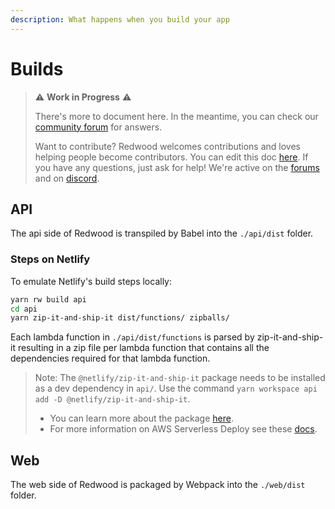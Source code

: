 ```yaml
---
description: What happens when you build your app
---
```

# Builds

> ⚠ **Work in Progress** ⚠️
>
> There's more to document here. In the meantime, you can check our [community forum](https://community.redwoodjs.com/search?q=yarn%20rw%20build) for answers.
>
> Want to contribute? Redwood welcomes contributions and loves helping people become contributors.
> You can edit this doc [here](https://github.com/redwoodjs/redwoodjs.com/blob/main/docs/builds.md).
> If you have any questions, just ask for help! We're active on the [forums](https://community.redwoodjs.com/c/contributing/9) and on [discord](https://discord.com/channels/679514959968993311/747258086569541703).


## API

The api side of Redwood is transpiled by Babel into the `./api/dist` folder.

### Steps on Netlify

To emulate Netlify's build steps locally:

```bash
yarn rw build api
cd api
yarn zip-it-and-ship-it dist/functions/ zipballs/
```

Each lambda function in `./api/dist/functions` is parsed by zip-it-and-ship-it resulting in a zip file per lambda function that contains all the dependencies required for that lambda function.

>Note: The `@netlify/zip-it-and-ship-it` package needs to be installed as a dev dependency in `api/`. Use the command `yarn workspace api add -D @netlify/zip-it-and-ship-it`.
>- You can learn more about the package [here](https://www.npmjs.com/package/@netlify/zip-it-and-ship-it).
>- For more information on AWS Serverless Deploy see these [docs](/docs/deploy/serverless).

## Web

The web side of Redwood is packaged by Webpack into the `./web/dist` folder.
